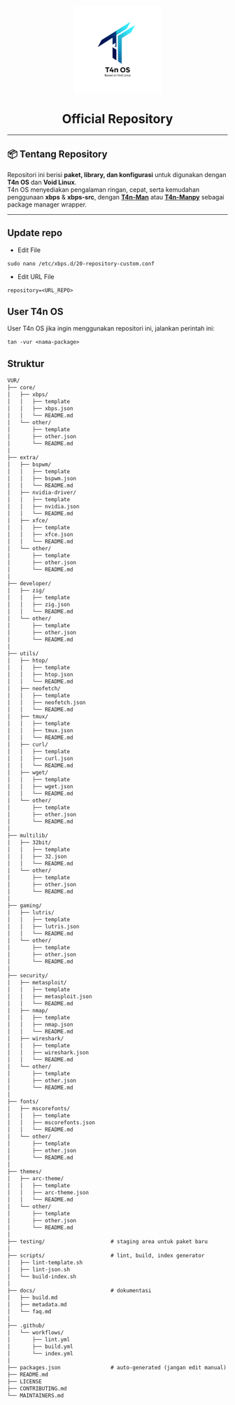 <p align="center">
  <img src="T4n-OS.png" alt="T4n OS Logo" width="200"/>
</p>
<h1 align="center">Official Repository</h1>

---
## 📦 Tentang Repository
Repositori ini berisi **paket, library, dan konfigurasi** untuk digunakan dengan **T4n OS** dan **Void Linux**.  
T4n OS menyediakan pengalaman ringan, cepat, serta kemudahan penggunaan **xbps** & **xbps-src**, dengan **[T4n-Man](https://github.com/t4ngh0st/T4n-Man)** atau **[T4n-Manpy](https://github.com/t4ngh0st/T4n-Manpy)** sebagai package manager wrapper.

---

## Update repo

- Edit File
```
sudo nano /etc/xbps.d/20-repository-custom.conf
```

- Edit URL File
```
repository=<URL_REPO>
```

## User T4n OS
User T4n OS jika ingin menggunakan repositori ini, jalankan perintah ini:
```
tan -vur <nama-package>
```

## Struktur
```
VUR/
├── core/
│   ├── xbps/
│   │   ├── template
│   │   ├── xbps.json
│   │   └── README.md
│   └── other/
│       ├── template
│       ├── other.json
│       └── README.md
│
├── extra/
│   ├── bspwm/
│   │   ├── template
│   │   ├── bspwm.json
│   │   └── README.md
│   ├── nvidia-driver/
│   │   ├── template
│   │   ├── nvidia.json
│   │   └── README.md
│   ├── xfce/
│   │   ├── template
│   │   ├── xfce.json
│   │   └── README.md
│   └── other/
│       ├── template
│       ├── other.json
│       └── README.md
│
├── developer/
│   ├── zig/
│   │   ├── template
│   │   ├── zig.json
│   │   └── README.md
│   └── other/
│       ├── template
│       ├── other.json
│       └── README.md
│
├── utils/
│   ├── htop/
│   │   ├── template
│   │   ├── htop.json
│   │   └── README.md
│   ├── neofetch/
│   │   ├── template
│   │   ├── neofetch.json
│   │   └── README.md
│   ├── tmux/
│   │   ├── template
│   │   ├── tmux.json
│   │   └── README.md
│   ├── curl/
│   │   ├── template
│   │   ├── curl.json
│   │   └── README.md
│   ├── wget/
│   │   ├── template
│   │   ├── wget.json
│   │   └── README.md
│   └── other/
│       ├── template
│       ├── other.json
│       └── README.md
│
├── multilib/
│   ├── 32bit/
│   │   ├── template
│   │   ├── 32.json
│   │   └── README.md
│   └── other/
│       ├── template
│       ├── other.json
│       └── README.md
│
├── gaming/
│   ├── lutris/
│   │   ├── template
│   │   ├── lutris.json
│   │   └── README.md
│   └── other/
│       ├── template
│       ├── other.json
│       └── README.md
│
├── security/
│   ├── metasploit/
│   │   ├── template
│   │   ├── metasploit.json
│   │   └── README.md
│   ├── nmap/
│   │   ├── template
│   │   ├── nmap.json
│   │   └── README.md
│   ├── wireshark/
│   │   ├── template
│   │   ├── wireshark.json
│   │   └── README.md
│   └── other/
│       ├── template
│       ├── other.json
│       └── README.md
│
├── fonts/
│   ├── mscorefonts/
│   │   ├── template
│   │   ├── mscorefonts.json
│   │   └── README.md
│   └── other/
│       ├── template
│       ├── other.json
│       └── README.md
│
├── themes/
│   ├── arc-theme/
│   │   ├── template
│   │   ├── arc-theme.json
│   │   └── README.md
│   └── other/
│       ├── template
│       ├── other.json
│       └── README.md
│
├── testing/                     # staging area untuk paket baru
│
├── scripts/                     # lint, build, index generator
│   ├── lint-template.sh
│   ├── lint-json.sh
│   └── build-index.sh
│
├── docs/                        # dokumentasi
│   ├── build.md
│   ├── metadata.md
│   └── faq.md
│
├── .github/
│   └── workflows/
│       ├── lint.yml
│       ├── build.yml
│       └── index.yml
│
├── packages.json                # auto-generated (jangan edit manual)
├── README.md
├── LICENSE
├── CONTRIBUTING.md
└── MAINTAINERS.md


```







